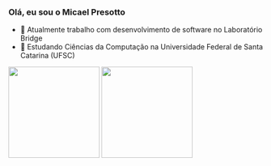 ### Olá, eu sou o Micael Presotto

- 🔭 Atualmente trabalho com desenvolvimento de software no Laboratório Bridge
- 🌱 Estudando Ciências da Computação na Universidade Federal de Santa Catarina (UFSC)

<div>
  <img height='180em' src='https://github-readme-stats.vercel.app/api?username=MicaelPresotto&show_icons=true&theme=dracula'/>
  <img height='180em' src='https://github-readme-stats.vercel.app/api/top-langs/?username=MicaelPresotto&layout=compact&theme=dracula'/>
</div>
